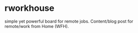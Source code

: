 # rworkhouse
simple yet powerful board for remote jobs.
Content/blog post for remote/work from Home (WFH).

